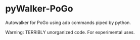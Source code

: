 # pyWalker-PoGo
Autowalker for PoGo using adb commands piped by python.

Warning: TERRIBLY unorganized code. For experimental uses.
